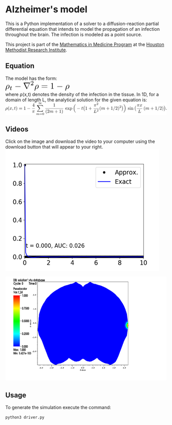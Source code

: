 # Alzheimer's model

This is a Python implementation of a solver to a diffusion-reaction partial
differential equation that intends to model the propagation of an infection
throughout the brain. The infection is modeled as a point source.

This project is part of the
[Mathematics in Medicine Program](https://www.houstonmethodist.org/math-in-medicine/)
at the [Houston Methodist Research Institute](https://www.houstonmethodist.org/research/).

## Equation

The model has the form: <br>
<img src='./math/latex_equation.png' alt='PDE' height='30px' width='200px' /> <br>
where &rho;(x,t) denotes the density of the infection in the tissue.
In 1D, for a domain of length L, the analytical solution for the given equation is:<br>
<img src='./math/latex_solution.png' alt='Solution to PDE' />

## Videos

Click on the image and download the video to your computer using the download
button that will appear to your right.
[<img src='./solution/1D/solution_0.png' height='380px' width='480px'/>](./solution/1D/simulation_and_exact_1D.mp4)

[<img src='./solution/2D/movie/m_0000.png' width='683px' height='325px'/>](./solution/2D/movie/simulation_and_exact_2D.mp4)

## Usage

To generate the simulation execute the command:

```bash
python3 driver.py
```



